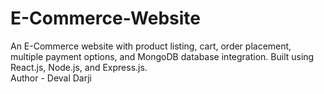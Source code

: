 # E-Commerce-Website
An E-Commerce website with product listing, cart, order placement, multiple payment options, and MongoDB database integration. Built using React.js, Node.js, and Express.js.
<br>
Author - Deval Darji 
